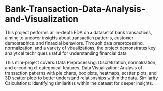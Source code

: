 # Bank-Transaction-Data-Analysis-and-Visualization
This project performs an in-depth EDA on a dataset of bank transactions, aiming to uncover insights about transaction patterns, customer demographics, and financial behaviors. Through data preprocessing, normalization, and a variety of visualizations, the project demonstrates key analytical techniques useful for understanding financial data

This mini-project covers:
Data Preprocessing: Discretization, normalization, and encoding of categorical features.
Data Visualization: Analysis of transaction patterns with pie charts, box plots, heatmaps, scatter plots, and 3D scatter plots to better understand relationships within the data.
Similarity Calculations: Identifying similarities within the dataset for deeper insights.
